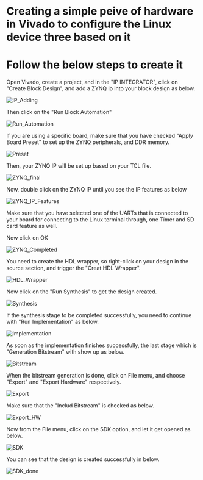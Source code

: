 # Creating a simple peive of hardware in Vivado to configure the Linux device three based on it

# Follow the below steps to create it

Open Vivado, create a project, and in the "IP INTEGRATOR", click on "Create Block Design", and add a ZYNQ ip into your block design as below.

![IP_Adding](https://github.com/Saeed1362/ZYNQ7000_Linux/blob/main/images/Vivado1.jpg)

Then click on the "Run Block Automation"

![Run_Automation](https://github.com/Saeed1362/ZYNQ7000_Linux/blob/main/images/Vivado2.jpg)

If you are using a specific board, make sure that you have checked "Apply Board Preset" to set up the ZYNQ peripherals, and DDR memory. 

![Preset](https://github.com/Saeed1362/ZYNQ7000_Linux/blob/main/images/Vivado3.jpg)

Then, your ZYNQ IP will be set up based on your TCL file. 

![ZYNQ_final](https://github.com/Saeed1362/ZYNQ7000_Linux/blob/main/images/Vivado4.jpg)

Now, double click on the ZYNQ IP until you see the IP features as below

![ZYNQ_IP_Features](https://github.com/Saeed1362/ZYNQ7000_Linux/blob/main/images/Vivado5.jpg)

Make sure that you have selected one of the UARTs that is connected to your board for connecting to the Linux terminal through, one Timer and SD card feature as well.

Now click on OK

![ZYNQ_Completed](https://github.com/Saeed1362/ZYNQ7000_Linux/blob/main/images/Vivado6.jpg)

You need to create the HDL wrapper, so right-click on your design in the source section, and trigger the "Creat HDL Wrapper".

![HDL_Wrapper](https://github.com/Saeed1362/ZYNQ7000_Linux/blob/main/images/Vivado7.jpg)

Now click on the "Run Synthesis" to get the design created.

![Synthesis](https://github.com/Saeed1362/ZYNQ7000_Linux/blob/main/images/Vivado8.jpg)

If the synthesis stage to be completed successfully, you need to continue with "Run Implementation" as below.

![Implementation](https://github.com/Saeed1362/ZYNQ7000_Linux/blob/main/images/Vivado9.jpg)

As soon as the implementation finishes successfully, the last stage which is "Generation Bitstream" with show up as below.

![Bitstream](https://github.com/Saeed1362/ZYNQ7000_Linux/blob/main/images/Vivado10.jpg)

When the bitstream generation is done, click on File menu, and choose "Export" and "Export Hardware" respectively.

![Export](https://github.com/Saeed1362/ZYNQ7000_Linux/blob/main/images/Vivado11.jpg)

Make sure that the "Includ Bitstream" is checked as below.

![Export_HW](https://github.com/Saeed1362/ZYNQ7000_Linux/blob/main/images/Vivado12.jpg)

Now from the File menu, click on the SDK option, and let it get opened as below.

![SDK](https://github.com/Saeed1362/ZYNQ7000_Linux/blob/main/images/Vivado13.jpg)

You can see that the design is created successfully in below.

![SDK_done](https://github.com/Saeed1362/ZYNQ7000_Linux/blob/main/images/Vivado14.jpg)